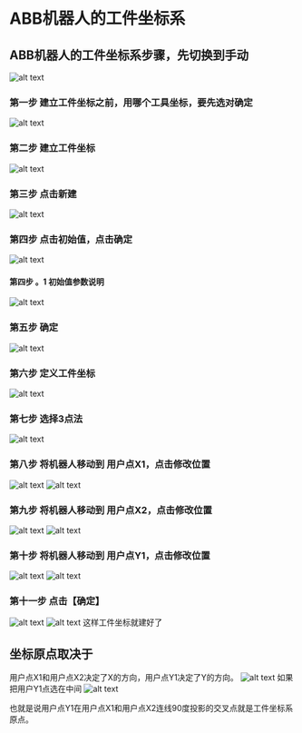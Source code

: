 # ABB机器人的工件坐标系

## ABB机器人的工件坐标系步骤，先切换到手动
![alt text](img10/image.png)
### 第一步 建立工件坐标之前，用哪个工具坐标，要先选对确定
![alt text](img10/image-2.png)
### 第二步 建立工件坐标
![alt text](img10/image-1.png)
### 第三步 点击新建
![alt text](img10/image-3.png)
### 第四步 点击初始值，点击确定
![alt text](img10/image-4.png)
#### 第四步 。1 初始值参数说明
![alt text](img10/image-5.png)
### 第五步 确定
![alt text](img10/image-6.png)
### 第六步 定义工件坐标
![alt text](img10/image-7.png)
### 第七步 选择3点法
![alt text](img10/image-8.png)
### 第八步 将机器人移动到 用户点X1，点击修改位置
![alt text](img10/image-9.png)
![alt text](img10/image-10.png)
### 第九步 将机器人移动到 用户点X2，点击修改位置
![alt text](img10/image-11.png)
![alt text](img10/image-12.png)
### 第十步 将机器人移动到 用户点Y1，点击修改位置
![alt text](img10/image-13.png)
![alt text](img10/image-14.png)
### 第十一步 点击【确定】
![alt text](img10/image-15.png)
![alt text](img10/image-16.png)
这样工件坐标就建好了

## 坐标原点取决于
用户点X1和用户点X2决定了X的方向，用户点Y1决定了Y的方向。
![alt text](img10/image-17.png)
如果把用户Y1点选在中间
![alt text](img10/image-18.png)

也就是说用户点Y1在用户点X1和用户点X2连线90度投影的交叉点就是工件坐标系原点。
